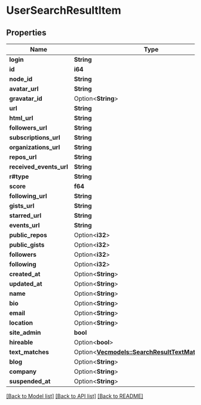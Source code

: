 # UserSearchResultItem

## Properties

Name | Type | Description | Notes
------------ | ------------- | ------------- | -------------
**login** | **String** |  | 
**id** | **i64** |  | 
**node_id** | **String** |  | 
**avatar_url** | **String** |  | 
**gravatar_id** | Option<**String**> |  | 
**url** | **String** |  | 
**html_url** | **String** |  | 
**followers_url** | **String** |  | 
**subscriptions_url** | **String** |  | 
**organizations_url** | **String** |  | 
**repos_url** | **String** |  | 
**received_events_url** | **String** |  | 
**r#type** | **String** |  | 
**score** | **f64** |  | 
**following_url** | **String** |  | 
**gists_url** | **String** |  | 
**starred_url** | **String** |  | 
**events_url** | **String** |  | 
**public_repos** | Option<**i32**> |  | [optional]
**public_gists** | Option<**i32**> |  | [optional]
**followers** | Option<**i32**> |  | [optional]
**following** | Option<**i32**> |  | [optional]
**created_at** | Option<**String**> |  | [optional]
**updated_at** | Option<**String**> |  | [optional]
**name** | Option<**String**> |  | [optional]
**bio** | Option<**String**> |  | [optional]
**email** | Option<**String**> |  | [optional]
**location** | Option<**String**> |  | [optional]
**site_admin** | **bool** |  | 
**hireable** | Option<**bool**> |  | [optional]
**text_matches** | Option<[**Vec<models::SearchResultTextMatchesInner>**](search_result_text_matches_inner.md)> |  | [optional]
**blog** | Option<**String**> |  | [optional]
**company** | Option<**String**> |  | [optional]
**suspended_at** | Option<**String**> |  | [optional]

[[Back to Model list]](../README.md#documentation-for-models) [[Back to API list]](../README.md#documentation-for-api-endpoints) [[Back to README]](../README.md)


